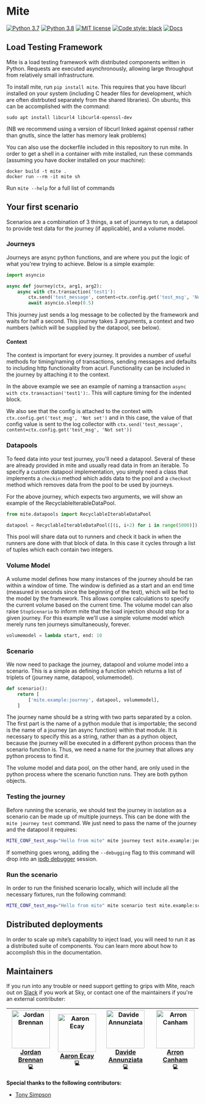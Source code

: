 # Mite

[![Python 3.7](https://img.shields.io/badge/python-3.7-blue.svg)](https://www.python.org/downloads/release/python-370/) [![Python 3.8](https://img.shields.io/badge/python-3.8-blue.svg)](https://www.python.org/downloads/release/python-380/) [![MIT license](https://img.shields.io/badge/License-MIT-blue.svg)](https://github.com/sky-uk/mite/blob/master/LICENSE) [![Code style: black](https://img.shields.io/badge/code%20style-black-000000.svg)](https://github.com/ambv/black) [![Docs](https://img.shields.io/badge/docs-read-blue)](https://sky-uk.github.io/mite/)

## Load Testing Framework

Mite is a load testing framework with distributed components written in Python.
Requests are executed asynchronously, allowing large throughput from relatively small infrastructure.

To install mite, run `pip install mite`.  This requires that you have
libcurl installed on your system (including C header files for
development, which are often distrbuted separately from the shared
libraries).  On ubuntu, this can be accomplished with the command:

```
sudo apt install libcurl4 libcurl4-openssl-dev
```

(NB we recommend using a version of libcurl linked against openssl
rather than gnutls, since the latter has memory leak problems)

You can also use the dockerfile included in this repository to run
mite.  In order to get a shell in a container with mite installed, run
these commands (assuming you have docker installed on your machine):
```
docker build -t mite .
docker run --rm -it mite sh
```

Run `mite --help` for a full list of commands

## Your first scenario

Scenarios are a combination of 3 things, a set of journeys to run, a
datapool to provide test data for the journey (if applicable), and a
volume model.

### Journeys

Journeys are async python functions, and are where you put the logic of
what you'rew trying to achieve.  Below is a simple example:

```python
import asyncio

async def journey(ctx, arg1, arg2):
    async with ctx.transaction('test1'):
        ctx.send('test_message', content=ctx.config.get('test_msg', 'Not set'), sum=arg1 + arg2)
        await asyncio.sleep(0.5)
```

This journey just sends a log message to be collected by the framework
and waits for half a second.  This journey takes 3 arguments, a context
and two numbers (which will be supplied by the datapool, see below).

#### Context

The context is important for every journey.  It provides a number of
useful methods for timing/naming of transactions, sending messages and
defaults to including http functionality from acurl.  Functionality can
be included in the journey by attaching it to the context.

In the above example we see an example of naming a transaction `async
with ctx.transaction('test1'):`.  This will capture timing for the
indented block.

We also see that the config is attached to the context with
`ctx.config.get('test_msg', 'Not set')` and in this case, the value of
that config value is sent to the log collector with
`ctx.send('test_message', content=ctx.config.get('test_msg', 'Not set'))`

### Datapools

To feed data into your test journey, you'll need a datapool. Several of
these are already provided in mite and usually read data in from an
iterable. To specify a custom datapool implementation, you simply need a
class that implements a `checkin` method which adds data to the pool and
a `checkout` method which removes data from the pool to be used by
journeys.

For the above journey, which expects two arguments, we will show an
example of the RecyclableIterableDataPool.

```python
from mite.datapools import RecyclableIterableDataPool

datapool = RecyclableIterableDataPool([(i, i+2) for i in range(5000)])
```

This pool will share data out to runners and check it back in when the
runners are done with that block of data.  In this case it cycles
through a list of tuples which each contain two integers.

### Volume Model

A volume model defines how many instances of the journey should be ran
within a window of time.  The window is definied as a start and an end
time (measured in seconds since the beginning of the test), which will be
fed to the model by the framework.  This allows complex calculations to
specify the current volume based on the current time.  The volume model
can also raise `StopScenario` to inform mite that the load injection
should stop for a given journey.  For this example we'll use a simple
volume model which merely runs ten journeys simultaneously, forever.

```python
volumemodel = lambda start, end: 10
```

### Scenario

We now need to package the journey, datapool and volume model into a
scenario.  This is a simple as defining a function which returns
a list of triplets of (journey name, datapool, volumemodel).

```python
def scenario():
    return [
        ['mite.example:journey', datapool, volumemodel],
    ]
```

The journey name should be a string with two parts separated by a
colon.  The first part is the name of a python module that is
importable; the second is the name of a journey (an async function)
within that module.  It is necessary to specify this as a string, rather
than as a python object, because the journey will be executed in a
different python process than the scenario function is.  Thus, we need a
name for the journey that allows any python process to find it.

The volume model and data pool, on the other hand, are only used in the
python process where the scenario function runs.  They are both python
objects.

### Testing the journey

Before running the scenario, we should test the journey in isolation as
a scenario can be made up of multiple journeys.  This can be done with
the `mite journey test` command.  We just need to pass the name of the
journey and the datapool it requires:

```sh
MITE_CONF_test_msg="Hello from mite" mite journey test mite.example:journey mite.example:datapool
```

If something goes wrong, adding the `--debugging` flag to this command
will drop into an [ipdb debugger](https://github.com/gotcha/ipdb) session.

### Run the scenario

In order to run the finished scenario locally, which will include all
the necessary fixtures, run the following command:

```sh
MITE_CONF_test_msg="Hello from mite" mite scenario test mite.example:scenario
```

## Distributed deployments

In order to scale up miteʼs capability to inject load, you will need to
run it as a distributed suite of components.  You can learn more about
how to accomplish this in the documentation.  <!-- TODO: link -->

## Maintainers

If you run into any trouble or need support getting to grips with Mite,
reach out on [Slack](https://sky.slack.com/messages/mite) if you work at Sky,
 or contact one of the maintainers if you're an external contributer:

| [<img src="https://avatars.githubusercontent.com/jb098" width=100 height=100 alt="Jordan Brennan" /><br />Jordan Brennan](https://github.com/jb098)<br /><sub>💻</sub> | [<img src="https://avatars.githubusercontent.com/aecay" width=100 height=100 alt="Aaron Ecay" /> <br />Aaron Ecay](https://github.com/aecay)<br /><sub>💻</sub> | [<img src="https://avatars.githubusercontent.com/DavAnnunz" width=100 height=100 alt="Davide Annunziata" /><br />Davide Annunziata](https://github.com/DavAnnunz)<br /><sub>💻</sub> | [<img src="https://avatars.githubusercontent.com/arroncanhamskyuk" width=100 height=100 alt="Arron Canham" /><br />Arron Canham](https://github.com/arroncanhamskyuk)<br /><sub>💻</sub> |
| :---: | :---: | :---: | :---: |

**Special thanks to the following contributors:**

* [Tony Simpson](https://github.com/tonysimpson)
